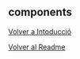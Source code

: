 ## components

[Volver a Intoducció](/sistemas/procesos/01_Introduccio.md)

[Volver al Readme](/README.md)